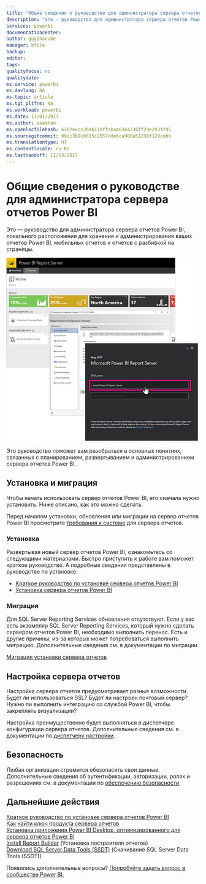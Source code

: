 ```yaml
---
title: "Общие сведения о руководстве для администратора сервера отчетов Power BI"
description: "Это — руководство для администратора сервера отчетов Power BI, локального расположения для хранения и администрирования ваших отчетов Power BI, мобильных отчетов и отчетов с разбивкой на страницы."
services: powerbi
documentationcenter: 
author: guyinacube
manager: kfile
backup: 
editor: 
tags: 
qualityfocus: no
qualitydate: 
ms.service: powerbi
ms.devlang: NA
ms.topic: article
ms.tgt_pltfrm: NA
ms.workload: powerbi
ms.date: 11/01/2017
ms.author: asaxton
ms.openlocfilehash: 6307e6cc3beb119ffaba40344736ff29e293fc95
ms.sourcegitcommit: 99cc3b9cb615c2957dde6ca908a51238f129cebb
ms.translationtype: HT
ms.contentlocale: ru-RU
ms.lasthandoff: 11/13/2017
---
```

# <a name="administrator-handbook-overview-power-bi-report-server"></a>Общие сведения о руководстве для администратора сервера отчетов Power BI
Это — руководство для администратора сервера отчетов Power BI, локального расположения для хранения и администрирования ваших отчетов Power BI, мобильных отчетов и отчетов с разбивкой на страницы.

![](media/admin-handbook-overview/admin-handbook.png)

Это руководство поможет вам разобраться в основных понятиях, связанных с планированием, развертыванием и администрированием сервера отчетов Power BI.

## <a name="installing-and-migration"></a>Установка и миграция
Чтобы начать использовать сервер отчетов Power BI, его сначала нужно установить. Ниже описано, как это можно сделать.

Перед началом установки, обновления или миграции на сервер отчетов Power BI просмотрите [требования к системе](system-requirements.md) для сервера отчетов.

### <a name="installing"></a>Установка
Развертывая новый сервер отчетов Power BI, ознакомьтесь со следующими материалами. Быстро приступить к работе вам поможет краткое руководство. А подробные сведения представлены в руководстве по установке.

* [Краткое руководство по установке сервера отчетов Power BI](quickstart-install-report-server.md)
* [Установка сервера отчетов Power BI](install-report-server.md)

### <a name="migration"></a>Миграция
Для SQL Server Reporting Services обновления отсутствуют. Если у вас есть экземпляр SQL Server Reporting Services, который нужно сделать сервером отчетов Power BI, необходимо выполнить перенос. Есть и другие причины, из-за которых может потребоваться выполнить миграцию. Дополнительные сведения см. в документации по миграции.

[Миграция установки сервера отчетов](migrate-report-server.md)

## <a name="configuring-your-report-server"></a>Настройка сервера отчетов
Настройка сервера отчетов предусматривает разные возможности. Будет ли использоваться SSL? Будет ли настроен почтовый сервер? Нужно ли выполнить интеграцию со службой Power BI, чтобы закреплять визуализации?

Настройка преимущественно будет выполняться в диспетчере конфигурации сервера отчетов. Дополнительные сведения см. в документации по [диспетчеру настройки](https://docs.microsoft.com/sql/reporting-services/install-windows/reporting-services-configuration-manager-native-mode).

## <a name="security"></a>Безопасность
Любая организация стремится обезопасить свои данные. Дополнительные сведения об аутентификации, авторизации, ролях и разрешениях см. в документации по [обеспечению безопасности](https://docs.microsoft.com/sql/reporting-services/security/reporting-services-security-and-protection).

## <a name="next-steps"></a>Дальнейшие действия
[Краткое руководство по установке сервера отчетов Power BI](quickstart-install-report-server.md)  
[Как найти ключ продукта сервера отчетов](find-product-key.md)  
[Установка приложения Power BI Desktop, оптимизированного для сервера отчетов Power BI](install-powerbi-desktop.md)  
[Install Report Builder](https://docs.microsoft.com/sql/reporting-services/install-windows/install-report-builder) (Установка построителя отчетов)  
[Download SQL Server Data Tools (SSDT)](http://go.microsoft.com/fwlink/?LinkID=616714) (Скачивание SQL Server Data Tools (SSDT))

Появились дополнительные вопросы? [Попробуйте задать вопрос в сообществе Power BI.](https://community.powerbi.com/)

